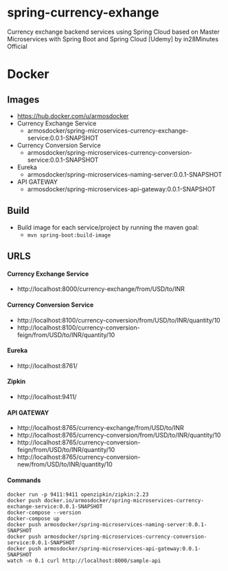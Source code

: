 # spring-currency-exhange
Currency exchange backend services using Spring Cloud based on Master Microservices with Spring Boot and Spring Cloud [Udemy] by in28Minutes Official

# Docker
## Images

- https://hub.docker.com/u/armosdocker
- Currency Exchange Service
    - armosdocker/spring-microservices-currency-exchange-service:0.0.1-SNAPSHOT
- Currency Conversion Service
    - armosdocker/spring-microservices-currency-conversion-service:0.0.1-SNAPSHOT
- Eureka
    - armosdocker/spring-microservices-naming-server:0.0.1-SNAPSHOT
- API GATEWAY
    - armosdocker/spring-microservices-api-gateway:0.0.1-SNAPSHOT

## Build
- Build image for each service/project by running the maven goal:
  - <code>mvn spring-boot:build-image</code>
 
## URLS

#### Currency Exchange Service
- http://localhost:8000/currency-exchange/from/USD/to/INR

#### Currency Conversion Service
- http://localhost:8100/currency-conversion/from/USD/to/INR/quantity/10
- http://localhost:8100/currency-conversion-feign/from/USD/to/INR/quantity/10

#### Eureka
- http://localhost:8761/

#### Zipkin
- http://localhost:9411/

#### API GATEWAY
- http://localhost:8765/currency-exchange/from/USD/to/INR
- http://localhost:8765/currency-conversion/from/USD/to/INR/quantity/10
- http://localhost:8765/currency-conversion-feign/from/USD/to/INR/quantity/10
- http://localhost:8765/currency-conversion-new/from/USD/to/INR/quantity/10

#### Commands
```
docker run -p 9411:9411 openzipkin/zipkin:2.23
docker push docker.io/armosdocker/spring-microservices-currency-exchange-service:0.0.1-SNAPSHOT
docker-compose --version
docker-compose up
docker push armosdocker/spring-microservices-naming-server:0.0.1-SNAPSHOT
docker push armosdocker/spring-microservices-currency-conversion-service:0.0.1-SNAPSHOT
docker push armosdocker/spring-microservices-api-gateway:0.0.1-SNAPSHOT
watch -n 0.1 curl http://localhost:8000/sample-api